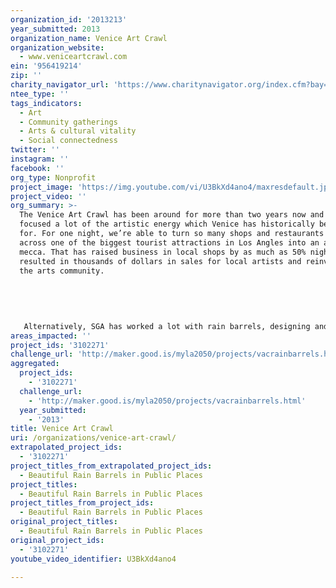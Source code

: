 ```yaml
---
organization_id: '2013213'
year_submitted: 2013
organization_name: Venice Art Crawl
organization_website:
  - www.veniceartcrawl.com
ein: '956419214'
zip: ''
charity_navigator_url: 'https://www.charitynavigator.org/index.cfm?bay=search.profile&ein=956419214'
ntee_type: ''
tags_indicators:
  - Art
  - Community gatherings
  - Arts & cultural vitality
  - Social connectedness
twitter: ''
instagram: ''
facebook: ''
org_type: Nonprofit
project_image: 'https://img.youtube.com/vi/U3BkXd4ano4/maxresdefault.jpg'
project_video: ''
org_summary: >-
  The Venice Art Crawl has been around for more than two years now and has
  focused a lot of the artistic energy which Venice has historically been known
  for. For one night, we’re able to turn so many shops and restaurants all
  across one of the biggest tourist attractions in Los Angles into an arts
  mecca. That has raised business in local shops by as much as 50% nightly,
  resulted in thousands of dollars in sales for local artists and reinvigorated
  the arts community. 
   
   
   
   
   
   Alternatively, SGA has worked a lot with rain barrels, designing and implementing the first and only rain barrel program of its kind through Mar Vista. There, they promoted and installed 600 rain barrels in the neighborhood, resulting in 33,000 gallons of water conserved every rainfall.
areas_impacted: ''
project_ids: '3102271'
challenge_url: 'http://maker.good.is/myla2050/projects/vacrainbarrels.html'
aggregated:
  project_ids:
    - '3102271'
  challenge_url:
    - 'http://maker.good.is/myla2050/projects/vacrainbarrels.html'
  year_submitted:
    - '2013'
title: Venice Art Crawl
uri: /organizations/venice-art-crawl/
extrapolated_project_ids:
  - '3102271'
project_titles_from_extrapolated_project_ids:
  - Beautiful Rain Barrels in Public Places
project_titles:
  - Beautiful Rain Barrels in Public Places
project_titles_from_project_ids:
  - Beautiful Rain Barrels in Public Places
original_project_titles:
  - Beautiful Rain Barrels in Public Places
original_project_ids:
  - '3102271'
youtube_video_identifier: U3BkXd4ano4

---
```

